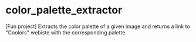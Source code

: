 # color_palette_extractor
[Fun project] Extracts the color palette of a given image and returns a link to "Coolors" webiste with the corresponding palette
